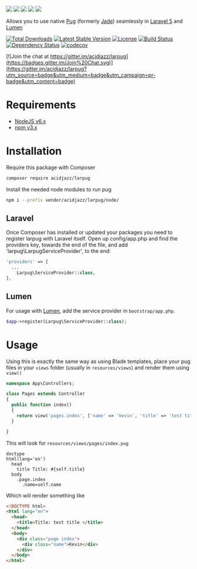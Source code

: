 [![](media/pug128.png)](https://github.com/pugjs/pug)
![](media/and128.png)
[![](media/laravel128.png)](https://laravel.com)
![](media/plus128.png)
[![](media/lumen128.png)](https://lumen.laravel.com)

Allows you to use native [Pug](https://pugjs.org/) (formerly [Jade](https://github.com/scrooloose/syntastic/pull/1704)) seamlessly in [Laravel 5](http://laravel.com) and [Lumen](http://lumen.laravel.com)

[![Total Downloads](https://poser.pugx.org/acidjazz/larpug/downloads)](https://packagist.org/packages/acidjazz/larpug)
[![Latest Stable Version](https://poser.pugx.org/acidjazz/larpug/v/stable)](https://packagist.org/packages/acidjazz/larpug)
[![License](https://poser.pugx.org/acidjazz/larpug/license)](https://packagist.org/packages/acidjazz/larpug)
[![Build Status](https://travis-ci.org/acidjazz/larpug.svg?branch=master)](https://travis-ci.org/acidjazz/larpug)
[![Dependency Status](https://www.gemnasium.com/badges/github.com/acidjazz/larpug.svg)](https://www.gemnasium.com/github.com/acidjazz/larpug)
[![codecov](https://codecov.io/gh/acidjazz/larpug/branch/master/graph/badge.svg)](https://codecov.io/gh/acidjazz/larpug)

[![Join the chat at https://gitter.im/acidjazz/larpug](https://badges.gitter.im/Join%20Chat.svg)](https://gitter.im/acidjazz/larpug?utm_source=badge&utm_medium=badge&utm_campaign=pr-badge&utm_content=badge)

# Requirements

* [NodeJS v6.x](https://nodejs.org/en/)
* [npm v3.x](https://www.npmjs.com/)


# Installation

Require this package with Composer

```bash
composer require acidjazz/larpug
```

Install the needed node modules to run pug
```bash
npm i --prefix vendor/acidjazz/larpug/node/
```

## Laravel

Once Composer has installed or updated your packages you need to register larpug with Laravel itself. Open up config/app.php and find the providers key, towards the end of the file, and add 'larpug\LarpugServiceProvider', to the end:

```php
'providers' => [
  ...
    Larpug\ServiceProvider::class,
],
```
## Lumen

For usage with [Lumen](http://lumen.laravel.com), add the service provider in `bootstrap/app.php`. 

```php
$app->register(Larpug\ServiceProvider::class);
```

# Usage

Using this is exactly the same way as using Blade templates, place your pug files in your `views` folder (usually in `resources/views`) and render them using `view()`

```php
namespace App\Controllers;

class Pages extends Controller
{
  public function index()
  {
    return view('pages.index', ['name' => 'kevin', 'title' => 'test title']);
  }

}
```

This will look for `resources/views/pages/index.pug` 

```pug
doctype
html(lang='en')
  head
    title Title: #{self.title}
  body
    .page.index 
      .name=self.name
```

Which will render something like

```html
<!DOCTYPE html>
<html lang="en">
  <head>
    <title>Title: test title </title>
  </head>
  <body>
    <div class="page index">
      <div class="name">Kevin</div>
    </div>
  </body>
</html>
```


